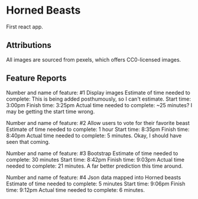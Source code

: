 
# Horned Beasts

First react app.

## Attributions

All images are sourced from pexels, which offers CC0-licensed images.

## Feature Reports


Number and name of feature: #1 Display images
Estimate of time needed to complete: This is being added posthumously, so I can't estimate.
Start time: 3:00pm
Finish time: 3:25pm
Actual time needed to complete: ~25 minutes? I may be getting the start time wrong.

Number and name of feature: #2 Allow users to vote for their favorite beast
Estimate of time needed to complete: 1 hour
Start time: 8:35pm
Finish time: 8:40pm
Actual time needed to complete: 5 minutes. Okay, I should have seen that coming.

Number and name of feature: #3 Bootstrap
Estimate of time needed to complete: 30 minutes
Start time: 8:42pm
Finish time: 9:03pm
Actual time needed to complete: 21 minutes. A far better prediction this time around.

Number and name of feature: #4 Json data mapped into Horned beasts
Estimate of time needed to complete: 5 minutes
Start time: 9:06pm
Finish time: 9:12pm
Actual time needed to complete: 6 minutes.

